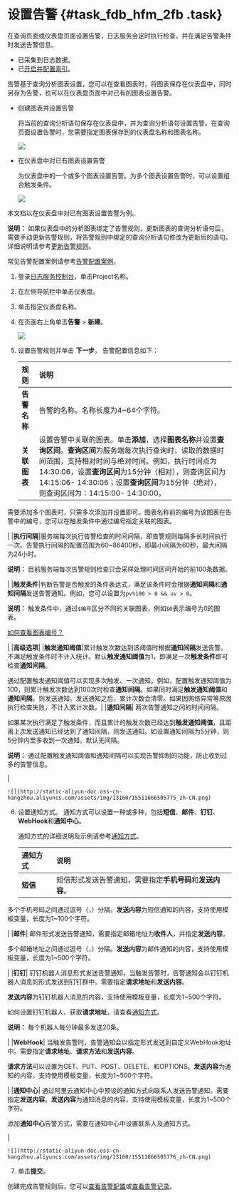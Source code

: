 # 设置告警 {#task_fdb_hfm_2fb .task}

在查询页面或仪表盘页面设置告警，日志服务会定时执行检查，并在满足告警条件时发送告警信息。

-   已采集到日志数据。
-   已[开启并配置索引](cn.zh-CN/用户指南/查询与分析/开启并配置索引.md)。

告警基于查询分析图表设置，您可以在查看图表时，将图表保存在仪表盘中，同时另存为告警，也可以在仪表盘页面中对已有的图表设置告警。

-   创建图表并设置告警

    将当前的查询分析语句保存在仪表盘中，并为查询分析语句设置告警。在查询页面设置告警时，您需要指定图表保存到的仪表盘名称和图表名称。

    ![](images/12433_zh-CN_source.png)

-   在仪表盘中对已有图表设置告警

    为仪表盘中的一个或多个图表设置告警。为多个图表设置告警时，可以设置组合触发条件。

    ![](http://static-aliyun-doc.oss-cn-hangzhou.aliyuncs.com/assets/img/13160/15511666495774_zh-CN.png)


本文档以在仪表盘中对已有图表设置告警为例。

**说明：** 如果仪表盘中的分析图表绑定了告警规则，更新图表的查询分析语句后，需要手动更新告警规则，将告警规则中绑定的查询分析语句修改为更新后的语句。详细说明请参考[更新告警规则](cn.zh-CN/用户指南/告警/修改告警规则.md#update_alarm)。

常见告警配置案例请参考[告警配置案例](../cn.zh-CN/常见问题/告警/告警配置案例.md)。

1.  登录[日志服务控制台](https://sls.console.aliyun.com)，单击Project名称。 
2.  在左侧导航栏中单击仪表盘。 
3.  单击指定仪表盘名称。 
4.  在页面右上角单击**告警** \> **新建**。 

    ![](http://static-aliyun-doc.oss-cn-hangzhou.aliyuncs.com/assets/img/13160/15511666495774_zh-CN.png)

5.  设置告警规则并单击 **下一步**。 告警配置信息如下：

    |规则|说明|
    |:-|:-|
    |**告警名称**|告警的名称。名称长度为4~64个字符。|
    |**关联图表**|设置告警中关联的图表。单击**添加**，选择**图表名称**并设置**查询区间**。**查询区间**为服务端每次执行查询时，读取的数据时间范围，支持相对时间与绝对时间。例如，执行时间点为14:30:06，设置**查询区间**为15分钟（相对），则查询区间为 14:15:06- 14:30:06；设置**查询区间**为15分钟（绝对），则查询区间为：14:15:00- 14:30:00。

需要添加多个图表时，只需多次添加并设置即可。图表名称前的编号为该图表在告警中的编号，您可以在触发条件中通过编号指定关联的图表。

|
    |**执行间隔**|服务端每次执行告警检查的时间间隔，即告警规则每隔多长时间执行一次。告警执行间隔的配置范围为60~86400秒，即最小间隔为60秒，最大间隔为24小时。

**说明：** 目前服务端每次告警规则检查只会采样处理时间区间开始的前100条数据。

|
    |**触发条件**|判断告警是否触发的条件表达式，满足该条件时会根据**通知间隔**和**通知间隔**发送告警通知。例如，您可以设置为`pv%100 > 0 && uv > 0`。

**说明：** 触发条件中，通过`$编号`区分不同的关联图表，例如`$0`表示编号为0的图表。

[如何查看图表编号？](cn.zh-CN/用户指南/告警/告警条件表达式语法.md#searchNO)

|
    |**高级选项**|
    |**触发通知阈值**|累计触发次数达到该阈值时根据**通知间隔**发送告警。不满足触发条件时不计入统计。默认**触发通知阈值**为1，即满足一次**触发条件**即可检查**通知间隔**。

通过配置触发通知阈值可以实现多次触发、一次通知。例如，配置触发通知阈值为100，则累计触发次数达到100次时检查**通知间隔**。如果同时满足**触发通知阈值**和**通知间隔**，则发送通知。发送通知之后，累计次数会清零。如果因网络异常等原因执行检查失败，不计入累计次数。|
    |**通知间隔**| 两次告警通知之间的时间间隔。

 如果某次执行满足了触发条件，而且累计的触发次数已经达到**触发通知阈值**，且距离上次发送通知已经达到了通知间隔，则发送通知。如设置通知间隔为5分钟，则5分钟内至多收到一次通知。默认无间隔。

 **说明：** 通过配置触发通知阈值和通知间隔可以实现告警抑制的功能，防止收到过多的告警信息。

 |

    ![](http://static-aliyun-doc.oss-cn-hangzhou.aliyuncs.com/assets/img/13160/15511666505775_zh-CN.png)

6.  设置通知方式。 通知方式可以设置一种或多种，包括**短信**、**邮件**、**钉钉**、**WebHook**和**通知中心**。

    通知方式的详细说明及示例请参考[通知方式](cn.zh-CN/用户指南/告警/通知方式.md)。

    |通知方式|说明|
    |:---|:-|
    |**短信**| 短信形式发送告警通知，需要指定**手机号码**和**发送内容**。

 多个手机号码之间通过逗号（，）分隔。**发送内容**为短信通知的内容，支持使用模板变量，长度为1~100个字符。

 |
    |**邮件**| 邮件形式发送告警通知，需要指定邮箱地址为**收件人**，并指定**发送内容**。

 多个邮箱地址之间通过逗号（，）分隔。**发送内容**为邮件通知的内容，支持使用模板变量，长度为1~500个字符。

 |
    |**钉钉**| 钉钉机器人消息形式发送告警通知，当触发告警时，告警通知会以钉钉机器人消息的形式发送到钉钉群中。需要指定**请求地址**和**发送内容**。

 **发送内容**为钉钉机器人消息的内容，支持使用模板变量，长度为1~500个字符。

 如何设置钉钉机器人、获取**请求地址**，请查看[通知方式](cn.zh-CN/用户指南/告警/通知方式.md)。

 **说明：** 每个机器人每分钟最多发送20条。

 |
    |**WebHook**| 当触发告警时，告警通知会以指定形式发送到自定义WebHook地址中。需要指定**请求地址**、**请求方法**和**发送内容**。

 **请求方法**可以设置为GET、PUT、POST、DELETE、和OPTIONS。**发送内容**为通知的内容，支持使用模板变量，长度为1~500个字符。

 |
    |**通知中心**| 通过阿里云通知中心中预设的通知方式向联系人发送告警通知。需要指定**发送内容**。**发送内容**为通知消息的内容，支持使用模板变量，长度为1~500个字符。

 添加**通知中心**告警方式，需要在通知中心中设置联系人及通知方式。

 |

    ![](http://static-aliyun-doc.oss-cn-hangzhou.aliyuncs.com/assets/img/13160/15511666505776_zh-CN.png)

7.  单击**提交**。 

创建完成告警规则后，您可以[查看告警配置](cn.zh-CN/用户指南/告警/查看告警配置.md)或[查看告警记录](cn.zh-CN/用户指南/告警/查看告警记录.md)。

